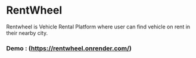 # RentWheel

Rentwheel is Vehicle Rental Platform where user can find vehicle on rent in their nearby city. 
### Demo : (https://rentwheel.onrender.com/)
